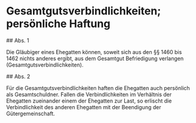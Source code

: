 # Gesamtgutsverbindlichkeiten; persönliche Haftung



\#\# Abs. 1

 Die Gläubiger eines Ehegatten können, soweit sich aus den §§ 1460 bis 1462 nichts anderes ergibt, aus dem Gesamtgut Befriedigung verlangen (Gesamtgutsverbindlichkeiten).

\#\# Abs. 2

 Für die Gesamtgutsverbindlichkeiten haften die Ehegatten auch persönlich als Gesamtschuldner. Fallen die Verbindlichkeiten im Verhältnis der Ehegatten zueinander einem der Ehegatten zur Last, so erlischt die Verbindlichkeit des anderen Ehegatten mit der Beendigung der Gütergemeinschaft. 

